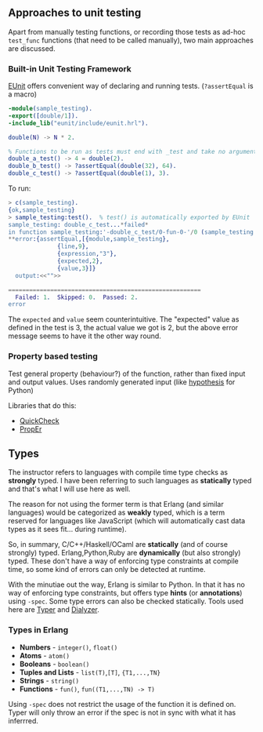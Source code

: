 ## Approaches to unit testing

Apart from manually testing functions, or recording those tests as ad-hoc `test_func` functions (that need to be called manually), two main approaches are discussed.


### Built-in Unit Testing Framework

[EUnit](http://erlang.org/doc/apps/eunit/chapter.html) offers convenient way of declaring and running tests. (`?assertEqual` is a macro)

```erlang
-module(sample_testing).
-export([double/1]).
-include_lib("eunit/include/eunit.hrl").

double(N) -> N * 2.

% Functions to be run as tests must end with _test and take no arguments
double_a_test() -> 4 = double(2).
double_b_test() -> ?assertEqual(double(32), 64).
double_c_test() -> ?assertEqual(double(1), 3).
```

To run:

```erlang
> c(sample_testing).
{ok,sample_testing}
> sample_testing:test().  % test() is automatically exported by EUnit
sample_testing: double_c_test...*failed*
in function sample_testing:'-double_c_test/0-fun-0-'/0 (sample_testing.erl, line 9)
**error:{assertEqual,[{module,sample_testing},
              {line,9}, 
              {expression,"3"},
              {expected,2},
              {value,3}]}
  output:<<"">>

=======================================================
  Failed: 1.  Skipped: 0.  Passed: 2.
error
```

The `expected` and `value` seem counterintuitive. The "expected" value as defined in the test is 3, the actual value we got is 2, but the above error message seems to have it the other way round.

### Property based testing

Test general property (behaviour?) of the function, rather than fixed input and output values. Uses randomly generated input (like [hypothesis](https://hypothesis.readthedocs.io/en/latest/) for Python)

Libraries that do this:
- [QuickCheck](https://gist.github.com/efcasado/3df8f3f1e33eaa488019)
- [PropEr](https://github.com/proper-testing/proper)


## Types

The instructor refers to languages with compile time type checks as **strongly** typed. I have been referring to such languages as **statically** typed and that's what I will use here as well.

The reason for not using the former term is that Erlang (and similar languages) would be categorized as **weakly** typed, which is a term reserved for languages like JavaScript (which will automatically cast data types as it sees fit... during runtime).

So, in summary, C/C++/Haskell/OCaml are **statically** (and of course strongly) typed. Erlang,Python,Ruby are **dynamically** (but also strongly) typed. These don't have a way of enforcing type constraints at compile time, so some kind of errors can only be detected at runtime.


With the minutiae out the way, Erlang is similar to Python. In that it has no way of enforcing type constraints, but offers type **hints** (or **annotations**) using `-spec`. Some type errors can also be checked statically. Tools used here are [Typer](http://erlang.org/doc/man/typer.html "Typer") and [Dialyzer](http://erlang.org/doc/apps/dialyzer/dialyzer_chapter.html "Dialyzer").

### Types in Erlang

- **Numbers** - `integer()`, `float()`
- **Atoms** - `atom()`
- **Booleans** - `boolean()`
- **Tuples and Lists** - `list(T)`,`[T]`, `{T1,...,TN}`
- **Strings** - `string()`
- **Functions** - `fun()`, `fun((T1,...,TN) -> T)`

Using `-spec` does not restrict the usage of the function it is defined on. Typer will only throw an error if the spec is not in sync with what it has inferrred.
